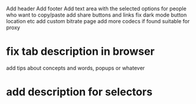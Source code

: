 Add header
Add footer
Add text area with the selected options for people who want to copy/paste
add share buttons and links
fix dark mode button location etc
add custom bitrate page
add more codecs if found suitable for proxy
# fix tab description in browser 
add tips about concepts and words, popups or whatever
# add description for selectors